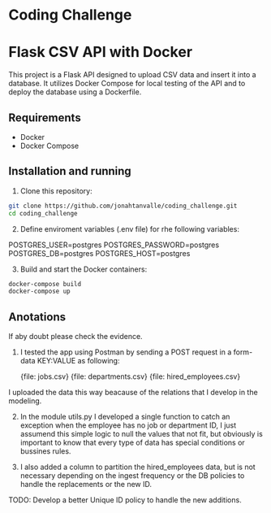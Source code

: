 # Coding Challenge

# Flask CSV API with Docker

This project is a Flask API designed to upload CSV data and insert it into a database. It utilizes Docker Compose for local testing of the API and to deploy the database using a Dockerfile.

## Requirements

- Docker
- Docker Compose

## Installation and running

1. Clone this repository:

```bash
git clone https://github.com/jonahtanvalle/coding_challenge.git
cd coding_challenge
```

2. Define enviroment variables (.env file) for rhe following variables:

POSTGRES_USER=postgres
POSTGRES_PASSWORD=postgres
POSTGRES_DB=postgres
POSTGRES_HOST=postgres

3. Build  and start the Docker containers:

```bash
docker-compose build
docker-compose up
```

## Anotations
If aby doubt please check the evidence.

1. I tested the app using Postman by sending a POST request in a form-data KEY:VALUE as following:

    {file: jobs.csv}
    {file: departments.csv}
    {file: hired_employees.csv}

 I uploaded the data this way beacause of the relations that I develop in the modeling.

 2. In the module utils.py I developed a single function to catch an exception when the employee has no job or department ID, I just assumend this simple logic to null the values that not fit, but obviously is important to know that every type of data has special conditions or bussines rules.

 3. I also added a column to partition the hired_employees data, but is not necessary depending on the ingest frequency or the DB policies to handle the replacements or the new ID.

 TODO: Develop a better Unique ID policy to handle the new additions. 